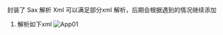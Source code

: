 封装了 Sax 解析 Xml 可以满足部分xml 解析，后期会根据遇到的情况继续添加

1. 解析如下xml
![App01](http://github.com/weijingyunIOS/MyDescribe/raw/master/JYSaxXml/Snip20150608_3.png)

